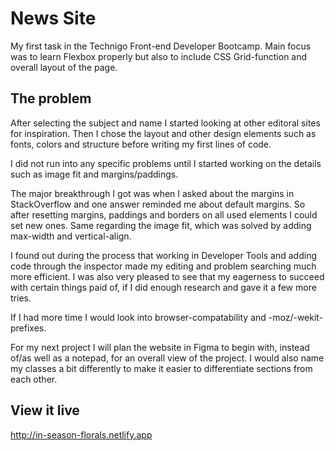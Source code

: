 # News Site

My first task in the Technigo Front-end Developer Bootcamp. Main focus was to learn Flexbox properly but also to include CSS Grid-function and overall layout of the page.

## The problem

After selecting the subject and name I started looking at other editoral sites for inspiration. Then I chose the layout and other design elements such as fonts, colors and structure before writing my first lines of code.

I did not run into any specific problems until I started working on the details such as image fit and margins/paddings.

The major breakthrough I got was when I asked about the margins in StackOverflow and one answer reminded me about default margins. So after resetting margins, paddings and borders on all used elements I could set new ones. Same regarding the image fit, which was solved by adding max-width and vertical-align.

I found out during the process that working in Developer Tools and adding code through the inspector made my editing and problem searching much more efficient. I was also very pleased to see that my eagerness to succeed with certain things paid of, if I did enough research and gave it a few more tries.

If I had more time I would look into browser-compatability and -moz/-wekit-prefixes.

For my next project I will plan the website in Figma to begin with, instead of/as well as a notepad, for an overall view of the project. I would also name my classes a bit differently to make it easier to differentiate sections from each other.

## View it live

http://in-season-florals.netlify.app
